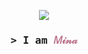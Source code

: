 
<p align="center">
  <a><img src="https://readme-typing-svg.herokuapp.com?font=Space%20Mono&size=23&duration=3000&pause=300&color=bc748b&center=true&vCenter=true&multiline=false&width=450&height=100&lines=ZZZzzzzzzzz"></a>
</p>

<h3 align="center">
        <samp>&gt; I am
                <b><a style="color: #bc748b">𝑀𝒾𝓃𝒶</a></b>
        </samp>
</h3>

